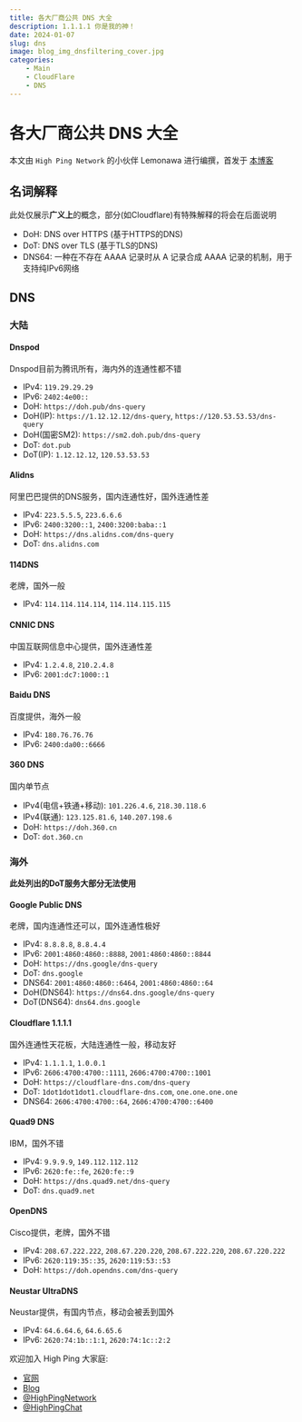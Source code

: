 ```yaml
---
title: 各大厂商公共 DNS 大全
description: 1.1.1.1 你是我的神！
date: 2024-01-07
slug: dns
image: blog_img_dnsfiltering_cover.jpg
categories:
    - Main
    - CloudFlare
    - DNS
---
```


# 各大厂商公共 DNS 大全

本文由 `High Ping Network` 的小伙伴 Lemonawa 进行编撰，首发于 [本博客](https://blog.highp.ing)

## 名词解释

此处仅展示**广义上**的概念，部分(如Cloudflare)有特殊解释的将会在后面说明  

- DoH: DNS over HTTPS (基于HTTPS的DNS)  
- DoT: DNS over TLS (基于TLS的DNS)
- DNS64: 一种在不存在 AAAA 记录时从 A 记录合成 AAAA 记录的机制，用于支持纯IPv6网络

## DNS

### 大陆

#### Dnspod

Dnspod目前为腾讯所有，海内外的连通性都不错  
- IPv4: `119.29.29.29`  
- IPv6: `2402:4e00::`  
- DoH: `https://doh.pub/dns-query`
- DoH(IP): `https://1.12.12.12/dns-query`, `https://120.53.53.53/dns-query`  
- DoH(国密SM2): `https://sm2.doh.pub/dns-query`  
- DoT: `dot.pub`  
- DoT(IP): `1.12.12.12`, `120.53.53.53`  

#### Alidns

阿里巴巴提供的DNS服务，国内连通性好，国外连通性差  
- IPv4: `223.5.5.5`, `223.6.6.6`  
- IPv6: `2400:3200::1`, `2400:3200:baba::1`  
- DoH: `https://dns.alidns.com/dns-query`  
- DoT: `dns.alidns.com`

#### 114DNS

老牌，国外一般
- IPv4: `114.114.114.114`, `114.114.115.115`

#### CNNIC DNS

中国互联网信息中心提供，国外连通性差
- IPv4: `1.2.4.8`, `210.2.4.8`  
- IPv6: `2001:dc7:1000::1`

#### Baidu DNS

百度提供，海外一般  
- IPv4: `180.76.76.76`  
- IPv6: `2400:da00::6666`

#### 360 DNS

国内单节点  
- IPv4(电信+铁通+移动): `101.226.4.6`, `218.30.118.6`  
- IPv4(联通): `123.125.81.6`, `140.207.198.6`  
- DoH: `https://doh.360.cn`  
- DoT: `dot.360.cn`

### 海外

**此处列出的DoT服务大部分无法使用**

#### Google Public DNS

老牌，国内连通性还可以，国外连通性极好  
- IPv4: `8.8.8.8`, `8.8.4.4`  
- IPv6: `2001:4860:4860::8888`, `2001:4860:4860::8844`  
- DoH: `https://dns.google/dns-query`  
- DoT: `dns.google`  
- DNS64: `2001:4860:4860::6464`, `2001:4860:4860::64`  
- DoH(DNS64): `https://dns64.dns.google/dns-query`  
- DoT(DNS64): `dns64.dns.google`

#### Cloudflare 1.1.1.1

国外连通性天花板，大陆连通性一般，移动友好  
- IPv4: `1.1.1.1`, `1.0.0.1`  
- IPv6: `2606:4700:4700::1111`, `2606:4700:4700::1001`  
- DoH: `https://cloudflare-dns.com/dns-query`  
- DoT: `1dot1dot1dot1.cloudflare-dns.com`, `one.one.one.one`  
- DNS64: `2606:4700:4700::64`, `2606:4700:4700::6400`  

#### Quad9 DNS

IBM，国外不错  
- IPv4: `9.9.9.9`, `149.112.112.112`  
- IPv6: `2620:fe::fe`, `2620:fe::9`  
- DoH: `https://dns.quad9.net/dns-query`  
- DoT: `dns.quad9.net`  

#### OpenDNS

Cisco提供，老牌，国外不错  
- IPv4: `208.67.222.222`, `208.67.220.220`, `208.67.222.220`, `208.67.220.222`  
- IPv6: `2620:119:35::35`, `2620:119:53::53`  
- DoH: `https://doh.opendns.com/dns-query`  

#### Neustar UltraDNS

Neustar提供，有国内节点，移动会被丢到国外  
- IPv4: `64.6.64.6`, `64.6.65.6`  
- IPv6: `2620:74:1b::1:1`, `2620:74:1c::2:2`  

欢迎加入 High Ping 大家庭:
- [官网](https://highp.ing)
- [Blog](https://blog.highp.ing)
- [@HighPingNetwork](https://t.me/HighPingNetwork)
- [@HighPingChat](https://t.me/highpingchat)
